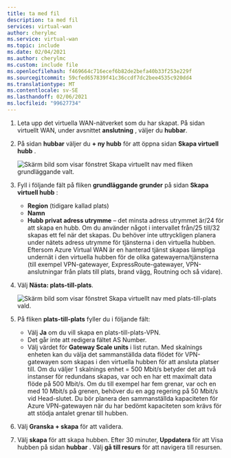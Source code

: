```yaml
---
title: ta med fil
description: ta med fil
services: virtual-wan
author: cherylmc
ms.service: virtual-wan
ms.topic: include
ms.date: 02/04/2021
ms.author: cherylmc
ms.custom: include file
ms.openlocfilehash: f469664c716ecef6b82de2befa40b33f253e229f
ms.sourcegitcommit: 59cfed657839f41c36ccdf7dc2bee4535c920dd4
ms.translationtype: MT
ms.contentlocale: sv-SE
ms.lasthandoff: 02/06/2021
ms.locfileid: "99627734"
---
```

1. Leta upp det virtuella WAN-nätverket som du har skapat. På sidan virtuellt WAN, under avsnittet **anslutning** , väljer du **hubbar**.
2. På sidan **hubbar** väljer du **+ ny hubb** för att öppna sidan **Skapa virtuell hubb** .

    ![Skärm bild som visar fönstret Skapa virtuellt nav med fliken grundläggande valt.](./media/virtual-wan-tutorial-hub-include/basics.png "Grunder")
3. Fyll i följande fält på fliken **grundläggande grunder** på sidan **Skapa virtuell hubb** :

   * **Region** (tidigare kallad plats)
   * **Namn**
   * **Hubb privat adress utrymme** – det minsta adress utrymmet är/24 för att skapa en hubb. Om du använder något i intervallet från/25 till/32 skapas ett fel när det skapas. Du behöver inte uttryckligen planera under nätets adress utrymme för tjänsterna i den virtuella hubben. Eftersom Azure Virtual WAN är en hanterad tjänst skapas lämpliga undernät i den virtuella hubben för de olika gatewayerna/tjänsterna (till exempel VPN-gatewayer, ExpressRoute-gatewayer, VPN-anslutningar från plats till plats, brand vägg, Routning och så vidare).
4. Välj **Nästa: plats-till-plats**.

    ![Skärm bild som visar fönstret Skapa virtuellt nav med plats-till-plats vald.](./media/virtual-wan-tutorial-hub-include/site-to-site.png "Plats-till-plats")

5. På fliken **plats-till-plats** fyller du i följande fält:

   * Välj **Ja** om du vill skapa en plats-till-plats-VPN.
   * Det går inte att redigera fältet AS Number.
   * Välj värdet för **Gateway Scale units** i list rutan. Med skalnings enheten kan du välja det sammanställda data flödet för VPN-gatewayen som skapas i den virtuella hubben för att ansluta platser till. Om du väljer 1 skalnings enhet = 500 Mbit/s betyder det att två instanser för redundans skapas, var och en har ett maximalt data flöde på 500 Mbit/s. Om du till exempel har fem grenar, var och en med 10 Mbit/s på grenen, behöver du en agg regering på 50 Mbit/s vid Head-slutet. Du bör planera den sammanställda kapaciteten för Azure VPN-gatewayen när du har bedömt kapaciteten som krävs för att stödja antalet grenar till hubben.
6. Välj **Granska + skapa** för att validera.
7. Välj **skapa** för att skapa hubben. Efter 30 minuter, **Uppdatera** för att Visa hubben på sidan **hubbar** . Välj **gå till resurs** för att navigera till resursen.
